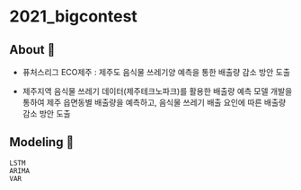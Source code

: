 # 2021_bigcontest

## About 🍤

- 퓨처스리그 ECO제주 : 제주도 음식물 쓰레기양 예측을 통한 배출량 감소 방안 도출

- 제주지역 음식물 쓰레기 데이터(제주테크노파크)를 활용한 배출량 예측 모델 개발을 통하여 제주 읍면동별 배출량을 예측하고, 음식물 쓰레기 배출 요인에 따른 배출량 감소 방안 도출


## Modeling 🍕
```
LSTM
ARIMA
VAR
```
